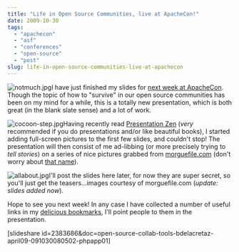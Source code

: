 ```yaml
---
title: "Life in Open Source Communities, live at ApacheCon!"
date: 2009-10-30
tags: 
  - "apachecon"
  - "asf"
  - "conferences"
  - "open-source"
  - "post"
slug: life-in-open-source-communities-live-at-apachecon
---
```


![notmuch.jpg](/assets/images/notmuch.jpg)I have just finished my slides for [next week at ApacheCon](http://us.apachecon.com/c/acus2009/sessions/293). Though the topic of how to "survive" in our open source communities has been on my mind for a while, this is a totally new presentation, which is both great (in the blank slate sense) and a lot of work.

![cocoon-step.jpg](/assets/images/cocoon-step.jpg)Having recently read [Presentation Zen](http://www.presentationzen.com/) (_very_ recommended if you do presentations and/or like beautiful books), I started adding full-screen pictures to the first few slides, and couldn't stop! The presentation will then consist of me ad-libbing (or more precisely trying to _tell stories_) on a series of nice pictures grabbed from [morguefile.com](http://morguefile.com) (don't worry about [that name](http://morguefile.com/docs/What_is_a_morguefile)).

![allabout.jpg](/assets/images/allabout.jpg)I'll post the slides here later, for now they are super secret, so you'll just get the teasers...images courtesy of morguefile.com (_update: slides added now_).

Hope to see you next week! In any case I have collected a number of useful links in my [delicious bookmarks](http://delicious.com/bdelacretaz/losc), I'll point people to them in the presentation.

\[slideshare id=2383686&doc=open-source-collab-tools-bdelacretaz-april09-091030080502-phpapp01\]
